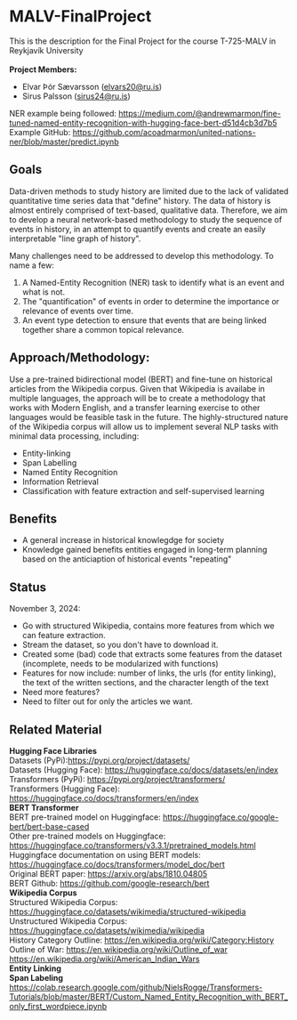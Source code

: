# MALV-FinalProject
This is the description for the Final Project for the course T-725-MALV in Reykjavík University<br>
<br>
**Project Members:**
- Elvar Þór Sævarsson (elvars20@ru.is)
- Sirus Palsson (sirus24@ru.is)

NER example being followed: https://medium.com/@andrewmarmon/fine-tuned-named-entity-recognition-with-hugging-face-bert-d51d4cb3d7b5
Example GitHub: https://github.com/acoadmarmon/united-nations-ner/blob/master/predict.ipynb

## Goals
Data-driven methods to study history are limited due to the lack of validated quantitative time series data that "define" history. The data of history is almost entirely comprised of text-based, qualitative data. Therefore, we aim to develop a neural network-based methodology to study the sequence of events in history, in an attempt to quantify events and create an easily interpretable "line graph of history".

Many challenges need to be addressed to develop this methodology. To name a few:
1. A Named-Entity Recognition (NER) task to identify what is an event and what is not. 
2. The "quantification" of events in order to determine the importance or relevance of events over time.
3. An event type detection to ensure that events that are being linked together share a common topical relevance.

## Approach/Methodology:
Use a pre-trained bidirectional model (BERT) and fine-tune on historical articles from the Wikipedia corpus. Given that Wikipedia is availabe in multiple languages, the approach will be to create a methodology that works with Modern English, and a transfer learning exercise to other languages would be feasible task in the future. The highly-structured nature of the Wikipedia corpus will allow us to implement several NLP tasks with minimal data processing, including:
- Entity-linking
- Span Labelling
- Named Entity Recognition
- Information Retrieval
- Classification with feature extraction and self-supervised learning

## Benefits
- A general increase in historical knowlegdge for society
- Knowledge gained benefits entities engaged in long-term planning based on the anticiaption of historical events "repeating"


## Status
November 3, 2024: 
- Go with structured Wikipedia, contains more features from which we can feature extraction.
- Stream the dataset, so you don't have to download it.
- Created some (bad) code that extracts some features from the dataset (incomplete, needs to be modularized with functions)
- Features for now include: number of links, the urls (for entity linking), the text of the written sections, and the character length of the text
- Need more features?
- Need to filter out for only the articles we want.


## Related Material
**Hugging Face Libraries** <br>
Datasets (PyPi):https://pypi.org/project/datasets/ <br>
Datasets (Hugging Face): https://huggingface.co/docs/datasets/en/index <br>
Transformers (PyPi): https://pypi.org/project/transformers/ <br>
Transformers (Hugging Face): https://huggingface.co/docs/transformers/en/index <br>
**BERT Transformer** <br>
BERT pre-trained model on Huggingface: https://huggingface.co/google-bert/bert-base-cased <br>
Other pre-trained models on Huggingface: https://huggingface.co/transformers/v3.3.1/pretrained_models.html <br>
Huggingface documentation on using BERT models: https://huggingface.co/docs/transformers/model_doc/bert <br>
Original BERT paper: https://arxiv.org/abs/1810.04805 <br>
BERT Github: https://github.com/google-research/bert <br>
**Wikipedia Corpus**<br>
Structured Wikipedia Corpus: https://huggingface.co/datasets/wikimedia/structured-wikipedia <br>
Unstructured Wikipedia Corpus: https://huggingface.co/datasets/wikimedia/wikipedia <br>
History Category Outline: https://en.wikipedia.org/wiki/Category:History <br>
Outline of War: https://en.wikipedia.org/wiki/Outline_of_war <br>
https://en.wikipedia.org/wiki/American_Indian_Wars <br>
**Entity Linking**<br> 
**Span Labeling** <br>
https://colab.research.google.com/github/NielsRogge/Transformers-Tutorials/blob/master/BERT/Custom_Named_Entity_Recognition_with_BERT_only_first_wordpiece.ipynb


